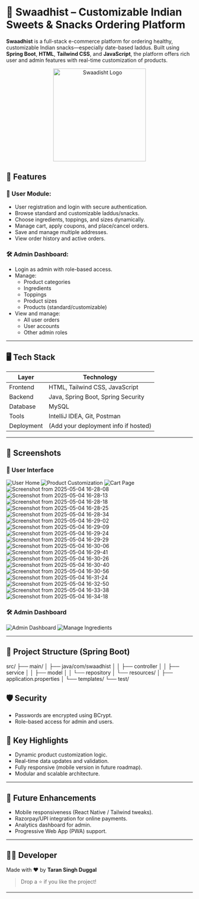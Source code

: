 # 🧁 Swaadhist – Customizable Indian Sweets & Snacks Ordering Platform

**Swaadhist** is a full-stack e-commerce platform for ordering healthy, customizable Indian snacks—especially date-based laddus. Built using **Spring Boot**, **HTML**, **Tailwind CSS**, and **JavaScript**, the platform offers rich user and admin features with real-time customization of products.


<p align="center">
  <img src="https://github.com/user-attachments/assets/8ea9cfb4-1364-49b5-a9ff-7113cb9d46fa" alt="Swaadisht Logo" width="250"/>
</p>



## 🚀 Features

### 👤 User Module:
- User registration and login with secure authentication.
- Browse standard and customizable laddus/snacks.
- Choose ingredients, toppings, and sizes dynamically.
- Manage cart, apply coupons, and place/cancel orders.
- Save and manage multiple addresses.
- View order history and active orders.

### 🛠️ Admin Dashboard:
- Login as admin with role-based access.
- Manage:
  - Product categories
  - Ingredients
  - Toppings
  - Product sizes
  - Products (standard/customizable)
- View and manage:
  - All user orders
  - User accounts
  - Other admin roles

---

## 🖥️ Tech Stack

| Layer       | Technology         |
|-------------|--------------------|
| Frontend    | HTML, Tailwind CSS, JavaScript |
| Backend     | Java, Spring Boot, Spring Security |
| Database    | MySQL |
| Tools       | IntelliJ IDEA, Git, Postman |
| Deployment  | (Add your deployment info if hosted) |

---

## 📸 Screenshots

### 👤 User Interface
![User Home](images/user-home.png)
![Product Customization](images/product-customization.png)
![Cart Page](images/cart.png)
![Screenshot from 2025-05-04 16-28-08](https://github.com/user-attachments/assets/7ba6878a-a94a-415e-8276-5f9c5ecc6024)
![Screenshot from 2025-05-04 16-28-13](https://github.com/user-attachments/assets/676ad382-d1ab-4ce3-8b97-d974e311a73d)
![Screenshot from 2025-05-04 16-28-18](https://github.com/user-attachments/assets/e1ee2c46-cc41-4382-b6cf-8003aaed067a)
![Screenshot from 2025-05-04 16-28-25](https://github.com/user-attachments/assets/9e689501-a189-4422-8d0f-55129ea439ef)
![Screenshot from 2025-05-04 16-28-34](https://github.com/user-attachments/assets/25ee7c2b-6133-4e11-bd73-a83a6821215e)
![Screenshot from 2025-05-04 16-29-02](https://github.com/user-attachments/assets/57c007fb-03ae-4af1-8c99-c0c6f983304e)
![Screenshot from 2025-05-04 16-29-09](https://github.com/user-attachments/assets/915e2e4c-044a-4b5a-818a-1a455e3dbea5)
![Screenshot from 2025-05-04 16-29-24](https://github.com/user-attachments/assets/af46e8ee-74e3-4615-8739-c39450f51316)
![Screenshot from 2025-05-04 16-29-29](https://github.com/user-attachments/assets/6b4253ad-ba76-49a7-b395-05d161e248ef)
![Screenshot from 2025-05-04 16-30-06](https://github.com/user-attachments/assets/b3952df6-e807-4ff7-b235-cf26aa9fd6a6)
![Screenshot from 2025-05-04 16-29-41](https://github.com/user-attachments/assets/7febd71c-46f4-4aa6-88eb-90f23fea46f1)
![Screenshot from 2025-05-04 16-30-26](https://github.com/user-attachments/assets/336d3276-5aac-4a6d-a429-9e109d2c3935)
![Screenshot from 2025-05-04 16-30-40](https://github.com/user-attachments/assets/e134bf70-c01c-4141-b52e-4cb97a281bf2)
![Screenshot from 2025-05-04 16-30-56](https://github.com/user-attachments/assets/ff0d360e-b198-48c5-a282-2052b0f8e5d1)
![Screenshot from 2025-05-04 16-31-24](https://github.com/user-attachments/assets/2654b019-9385-4091-849c-bb0e2a4b57bc)
![Screenshot from 2025-05-04 16-32-50](https://github.com/user-attachments/assets/9353e57a-132d-4e9b-b1ad-3bf1bd29e8f9)
![Screenshot from 2025-05-04 16-33-38](https://github.com/user-attachments/assets/dd647e0b-f9fc-40e9-9d06-59bf6c23a4a6)
![Screenshot from 2025-05-04 16-34-18](https://github.com/user-attachments/assets/d469bd68-833e-4f21-a9fa-ea9bbf4ce423)


### 🛠️ Admin Dashboard
![Admin Dashboard](images/admin-dashboard.png)
![Manage Ingredients](images/manage-ingredients.png)

---

## 📂 Project Structure (Spring Boot)

src/
├── main/
│ ├── java/com/swaadhist
│ │ ├── controller
│ │ ├── service
│ │ ├── model
│ │ └── repository
│ └── resources/
│ ├── application.properties
│ └── templates/
└── test/


## 🛡️ Security

- Passwords are encrypted using BCrypt.
- Role-based access for admin and users.

## 🧠 Key Highlights

- Dynamic product customization logic.
- Real-time data updates and validation.
- Fully responsive (mobile version in future roadmap).
- Modular and scalable architecture.

---

## 📌 Future Enhancements

- Mobile responsiveness (React Native / Tailwind tweaks).
- Razorpay/UPI integration for online payments.
- Analytics dashboard for admin.
- Progressive Web App (PWA) support.

---

## 🧑‍💻 Developer

Made with ❤️ by **Taran Singh Duggal**

> Drop a ⭐ if you like the project!

---
